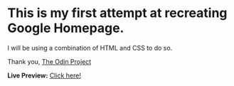 # This is my first attempt at recreating Google Homepage.
I will be using a combination of HTML and CSS to do so.

Thank you, [The Odin Project](https://www.theodinproject.com)

**Live Preview:** [Click here!](https://github.com/AimlessAvenue/google-homepage)